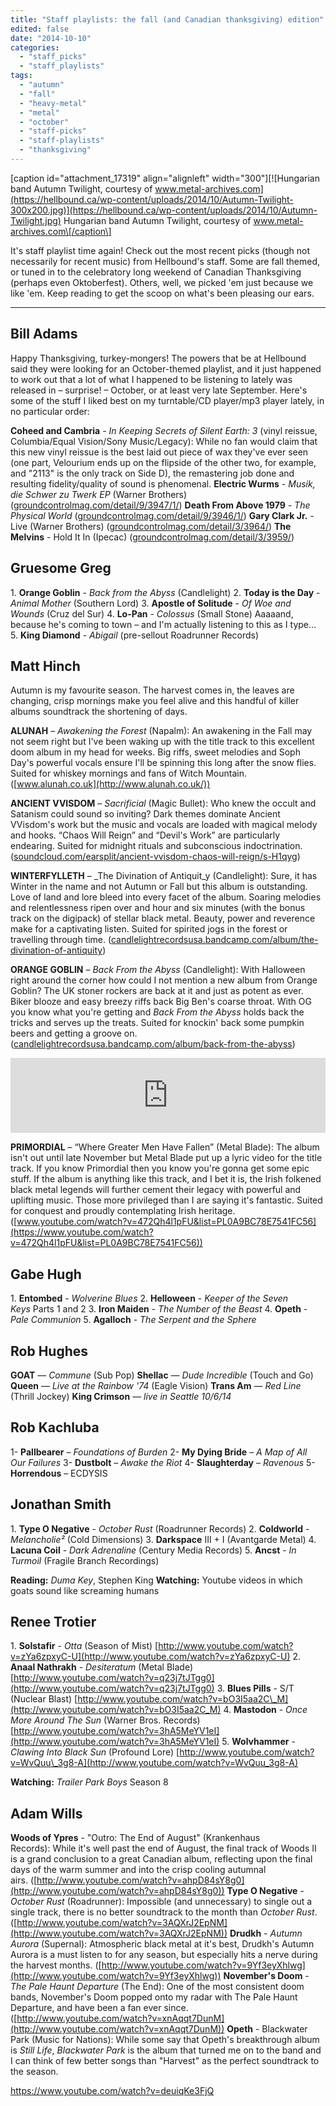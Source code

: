 ```yaml
---
title: "Staff playlists: the fall (and Canadian thanksgiving) edition"
edited: false
date: "2014-10-10"
categories:
  - "staff_picks"
  - "staff_playlists"
tags:
  - "autumn"
  - "fall"
  - "heavy-metal"
  - "metal"
  - "october"
  - "staff-picks"
  - "staff-playlists"
  - "thanksgiving"
---
```


\[caption id="attachment\_17319" align="alignleft" width="300"\][![Hungarian band Autumn Twilight, courtesy of www.metal-archives.com](https://hellbound.ca/wp-content/uploads/2014/10/Autumn-Twilight-300x200.jpg)](https://hellbound.ca/wp-content/uploads/2014/10/Autumn-Twilight.jpg) Hungarian band Autumn Twilight, courtesy of www.metal-archives.com\[/caption\]

It's staff playlist time again! Check out the most recent picks (though not necessarily for recent music) from Hellbound's staff. Some are fall themed, or tuned in to the celebratory long weekend of Canadian Thanksgiving (perhaps even Oktoberfest). Others, well, we picked 'em just because we like 'em. Keep reading to get the scoop on what's been pleasing our ears.

* * *

## Bill Adams

Happy Thanksgiving, turkey-mongers! The powers that be at Hellbound said they were looking for an October-themed playlist, and it just happened to work out that a lot of what I happened to be listening to lately was released in – surprise! – October, or at least very late September. Here's some of the stuff I liked best on my turntable/CD player/mp3 player lately, in no particular order:

**Coheed and Cambria** - _In Keeping Secrets of Silent Earth: 3_ (vinyl reissue, Columbia/Equal Vision/Sony Music/Legacy): While no fan would claim that this new vinyl reissue is the best laid out piece of wax they've ever seen (one part, Velourium ends up on the flipside of the other two, for example, and "2113" is the only track on Side D), the remastering job done and resulting fidelity/quality of sound is phenomenal. **Electric Wurms** - _Musik, die Schwer zu Twerk EP_ (Warner Brothers) ([groundcontrolmag.com/detail/9/3947/1/](http://groundcontrolmag.com/detail/9/3947/1/)) **Death From Above 1979** - _The Physical World_ ([groundcontrolmag.com/detail/9/3946/1/](http://groundcontrolmag.com/detail/9/3946/1/)) **Gary Clark Jr.** - Live (Warner Brothers) ([groundcontrolmag.com/detail/3/3964/](http://groundcontrolmag.com/detail/3/3964/)) **The Melvins** - Hold It In (Ipecac) ([groundcontrolmag.com/detail/3/3959/](http://groundcontrolmag.com/detail/3/3959/))

## Gruesome Greg

1\. **Orange Goblin** - _Back from the Abyss_ (Candlelight) 2. **Today is the Day** - _Animal Mother_ (Southern Lord) 3. **Apostle of Solitude** - _Of Woe and Wounds_ (Cruz del Sur) 4. **Lo-Pan** - _Colossus_ (Small Stone) Aaaaand, because he's coming to town – and I'm actually listening to this as I type... 5. **King Diamond** - _Abigail_ (pre-sellout Roadrunner Records)

## Matt Hinch

Autumn is my favourite season. The harvest comes in, the leaves are changing, crisp mornings make you feel alive and this handful of killer albums soundtrack the shortening of days.

**ALUNAH** – _Awakening the Forest_ (Napalm): An awakening in the Fall may not seem right but I've been waking up with the title track to this excellent doom album in my head for weeks. Big riffs, sweet melodies and Soph Day's powerful vocals ensure I'll be spinning this long after the snow flies. Suited for whiskey mornings and fans of Witch Mountain. ([www.alunah.co.uk](http://www.alunah.co.uk/))

**ANCIENT VVISDOM** – _Sacrificial_ (Magic Bullet): Who knew the occult and Satanism could sound so inviting? Dark themes dominate Ancient VVisdom's work but the music and vocals are loaded with magical melody and hooks. “Chaos Will Reign” and “Devil's Work” are particularly endearing. Suited for midnight rituals and subconscious indoctrination. ([soundcloud.com/earsplit/ancient-vvisdom-chaos-will-reign/s-H1qyg](http://soundcloud.com/earsplit/ancient-vvisdom-chaos-will-reign/s-H1qyg))

**WINTERFYLLETH** – _The Divination of Antiquit_y (Candlelight): Sure, it has Winter in the name and not Autumn or Fall but this album is outstanding. Love of land and lore bleed into every facet of the album. Soaring melodies and relentlessness ripen over and hour and six minutes (with the bonus track on the digipack) of stellar black metal. Beauty, power and reverence make for a captivating listen. Suited for spirited jogs in the forest or travelling through time. ([candlelightrecordsusa.bandcamp.com/album/the-divination-of-antiquity](https://candlelightrecordsusa.bandcamp.com/album/the-divination-of-antiquity))

**ORANGE GOBLIN** – _Back From the Abyss_ (Candlelight): With Halloween right around the corner how could I not mention a new album from Orange Goblin? The UK stoner rockers are back at it and just as potent as ever. Biker blooze and easy breezy riffs back Big Ben's coarse throat. With OG you know what you're getting and _Back From the Abyss_ holds back the tricks and serves up the treats. Suited for knockin' back some pumpkin beers and getting a groove on. ([candlelightrecordsusa.bandcamp.com/album/back-from-the-abyss](https://candlelightrecordsusa.bandcamp.com/album/back-from-the-abyss))

<iframe style="border: 0; width: 100%; height: 120px;" src="https://bandcamp.com/EmbeddedPlayer/album=1024749051/size=large/bgcol=ffffff/linkcol=0687f5/tracklist=false/artwork=small/transparent=true/" width="300" height="150" seamless=""><a href="http://candlelightrecordsusa.bandcamp.com/album/back-from-the-abyss">Back From The Abyss by Orange Goblin</a></iframe>

**PRIMORDIAL** – “Where Greater Men Have Fallen” (Metal Blade): The album isn't out until late November but Metal Blade put up a lyric video for the title track. If you know Primordial then you know you're gonna get some epic stuff. If the album is anything like this track, and I bet it is, the Irish folkened black metal legends will further cement their legacy with powerful and uplifting music. Those more privileged than I are saying it's fantastic. Suited for conquest and proudly contemplating Irish heritage. ([www.youtube.com/watch?v=472Qh4l1pFU&list=PL0A9BC78E7541FC56](https://www.youtube.com/watch?v=472Qh4l1pFU&list=PL0A9BC78E7541FC56))

## Gabe Hugh

1\. **Entombed** - _Wolverine Blues_ 2. **Helloween** - _Keeper of the Seven Keys_ Parts 1 and 2 3. **Iron Maiden** - _The Number of the Beast_ 4. **Opeth** - _Pale Communion_ 5. **Agalloch** - _The Serpent and the Sphere_

## Rob Hughes

**GOAT** — _Commune_ (Sub Pop) **Shellac** — _Dude Incredible_ (Touch and Go) **Queen** — _Live at the Rainbow '74_ (Eagle Vision) **Trans Am** — _Red Line_ (Thrill Jockey) **King Crimson** — _live in Seattle 10/6/14_

## Rob Kachluba

1- **Pallbearer** – _Foundations of Burden_ 2- **My Dying Bride** – _A Map of All Our Failures_ 3- **Dustbolt** – _Awake the Riot_ 4- **Slaughterday** – _Ravenous_ 5- **Horrendous** – ECDYSIS

## Jonathan Smith

1\. **Type O Negative** - _October Rust_ (Roadrunner Records) 2. **Coldworld** - _Melancholie²_ (Cold Dimensions) 3. **Darkspace** III + I (Avantgarde Metal) 4. **Lacuna Coil** - _Dark Adrenaline_ (Century Media Records) 5. **Ancst** - _In Turmoil_ (Fragile Branch Recordings)

**Reading:** _Duma Key_, Stephen King **Watching:** Youtube videos in which goats sound like screaming humans

## Renee Trotier

1\. **Solstafir** - _Otta_ (Season of Mist) [http://www.youtube.com/watch?v=zYa6zpxyC-U](http://www.youtube.com/watch?v=zYa6zpxyC-U) 2. **Anaal Nathrakh** - _Desiteratum_ (Metal Blade) [http://www.youtube.com/watch?v=q23j7tJTgg0](http://www.youtube.com/watch?v=q23j7tJTgg0) 3. **Blues Pills** - S/T (Nuclear Blast) [http://www.youtube.com/watch?v=bO3I5aa2C\_M](http://www.youtube.com/watch?v=bO3I5aa2C_M) 4. **Mastodon** - _Once More Around The Sun_ (Warner Bros. Records) [http://www.youtube.com/watch?v=3hA5MeYV1eI](http://www.youtube.com/watch?v=3hA5MeYV1eI) 5. **Wolvhammer** - _Clawing Into Black Sun_ (Profound Lore) [http://www.youtube.com/watch?v=WvQuu\_3g8-A](http://www.youtube.com/watch?v=WvQuu_3g8-A)

**Watching:** _Trailer Park Boys_ Season 8

## Adam Wills

**Woods of Ypres** - "Outro: The End of August" (Krankenhaus Records): While it's well past the end of August, the final track of Woods II is a grand conclusion to a great Canadian album, reflecting upon the final days of the warm summer and into the crisp cooling autumnal airs. ([http://www.youtube.com/watch?v=ahpD84sY8g0](http://www.youtube.com/watch?v=ahpD84sY8g0)) **Type O Negative** - _October Rust_ (Roadrunner): Impossible (and unnecessary) to single out a single track, there is no better soundtrack to the month than _October Rust_. ([http://www.youtube.com/watch?v=3AQXrJ2EpNM](http://www.youtube.com/watch?v=3AQXrJ2EpNM)) **Drudkh** - _Autumn Aurora_ (Supernal): Atmospheric black metal at it's best, Drudkh's Autumn Aurora is a must listen to for any season, but especially hits a nerve during the harvest months. ([http://www.youtube.com/watch?v=9Yf3eyXhlwg](http://www.youtube.com/watch?v=9Yf3eyXhlwg)) **November's Doom** - _The Pale Haunt Departure_ (The End): One of the most consistent doom bands, November's Doom popped onto my radar with The Pale Haunt Departure, and have been a fan ever since. ([http://www.youtube.com/watch?v=xnAqqt7DunM](http://www.youtube.com/watch?v=xnAqqt7DunM)) **Opeth** - Blackwater Park (Music for Nations): While some say that Opeth's breakthrough album is _Still Life_, _Blackwater Park_ is the album that turned me on to the band and I can think of few better songs than "Harvest" as the perfect soundtrack to the season.

https://www.youtube.com/watch?v=deuiqKe3FjQ
